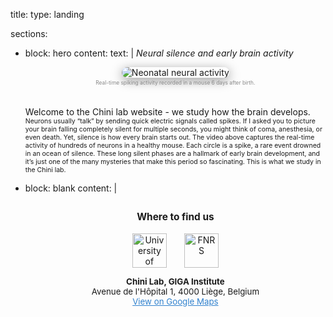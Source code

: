 title:
type: landing

sections:
  - block: hero
    content:
      text: |
        *Neural silence and early brain activity*
        <div style="text-align: center; margin-bottom: 1.2em;">
          <img src="/media/neural_activity.gif" alt="Neonatal neural activity" style="max-width:100%; border-radius: 18px; box-shadow: 0 4px 18px #0006;">
          <div style="font-size:0.6em; color: #888; margin-top:0.3em;">
            Real-time spiking activity recorded in a mouse 6 days after birth.
          </div>
        </div>
        <br>
        Welcome to the Chini lab website - we study how the brain develops.
        <div style="font-size:75%;">
        Neurons usually “talk” by sending quick electric signals called spikes. If I asked you to picture your brain falling completely silent for multiple seconds,
        you might think of coma, anesthesia, or even death. Yet, silence is how every brain starts out.
        The video above captures the real-time activity of hundreds of neurons in a healthy mouse. Each circle is a spike, a rare event drowned in an ocean of silence.
        These long silent phases are a hallmark of early brain development, and it’s just one of the many mysteries that make this period so fascinating. This is what we study in the Chini lab.
        </div>

  - block: blank
    content: |
      <div style="text-align:center; margin-top: 2em; margin-bottom: 2em;">
        <span style="font-size: 1.1em; font-weight: bold;">
          Where to find us
        </span>
        <br><br>
        <div style="display: flex; justify-content: center; align-items: center; gap: 2em; flex-wrap: wrap; margin-bottom: 1em;">
          <img src="/media/uliege_logo.png" alt="University of Liège" style="height:55px;">
          <img src="/media/fnrs_logo.png" alt="FNRS" style="height:55px;">
        </div>
        <div style="font-size: 0.95em;">
          <strong>Chini Lab, GIGA Institute</strong><br>
          Avenue de l'Hôpital 1, 4000 Liège, Belgium<br>
          <a href="https://maps.app.goo.gl/SfXkXZcP83SV6FQf7" target="_blank" style="color: #3182ce; text-decoration: underline;">View on Google Maps</a>
        </div>
      </div>
